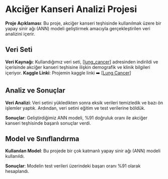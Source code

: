 # Akciğer Kanseri Analizi Projesi

**Proje Açıklaması**: Bu proje, akciğer kanseri teşhisinde kullanılmak üzere bir yapay sinir ağı (ANN) modeli geliştirmek amacıyla gerçekleştirilen veri analizini içerir.
## Veri Seti

**Veri Kaynağı**: Kullandığımız veri seti, [[lung_cancer](https://www.kaggle.com/datasets/mysarahmadbhat/lung-cancer/)] adresinden indirildi ve içerisinde akciğer kanseri teşhisine ilişkin demografik ve klinik bilgileri içeriyor.
**Kaggle Linki**: Projemin kaggle linki ➡️  [[Lung Cancer](https://www.kaggle.com/code/muhammedaydin/lung-cancer)] 

## Analiz ve Sonuçlar

**Veri Analizi**: Veri setini yükledikten sonra eksik verileri temizledik ve bazı ön işlemler yaptık. Ardından, veri setini eğitim ve test verilerine böldük.

**Sonuçlar**: Geliştirdiğimiz ANN modeli, %91 doğruluk oranı ile akciğer kanseri teşhisinde başarılı sonuçlar verdi.

## Model ve Sınıflandırma

**Kullanılan Model**: Bu projede bir çok katmanlı yapay sinir ağı (ANN) modeli kullanıldı.

**Sonuçlar**: Modelin test verileri üzerindeki başarı oranı %91 olarak hesaplandı.

